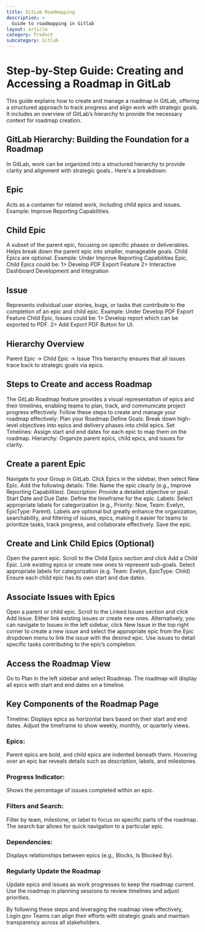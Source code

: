 ```yaml
---
title: GitLab Roadmapping
description: >
  Guide to roadmapping in Gitlab
layout: article
category: Product
subcategory: Gitlab
---
```


# Step-by-Step Guide: Creating and Accessing a Roadmap in GitLab
This guide explains how to create and manage a roadmap in GitLab, offering a structured approach to track progress and align work with strategic goals. It includes an overview of GitLab’s hierarchy to provide the necessary context for roadmap creation.
## GitLab Hierarchy: Building the Foundation for a Roadmap
In GitLab, work can be organized into a structured hierarchy to provide clarity and alignment with strategic goals.. Here's a breakdown:
## Epic
Acts as a container for related work, including child epics and issues.
Example: Improve Reporting Capabilities.

## Child Epic
A subset of the parent epic, focusing on specific phases or deliverables.
Helps break down the parent epic into smaller, manageable goals. Child Epics are optional.
Example: Under Improve Reporting Capabilities Epic, Child Epics could be: 1> Develop PDF Export Feature 2> Interactive Dashboard Development and Integration

## Issue
Represents individual user stories, bugs, or  tasks that contribute to the completion of an epic and child epic.
Example: Under Develop PDF Export Feature Child Epic, Issues could be: 1> Develop report which can be exported to PDF. 2>  Add Export PDF Button for UI.

## Hierarchy Overview
Parent Epic → Child Epic → Issue
This hierarchy ensures that all issues trace back to strategic goals via epics.

## Steps to Create and access Roadmap
The GitLab Roadmap feature provides a visual representation of epics and their timelines, enabling teams to plan, track, and communicate project progress effectively. Follow these steps to create and manage your roadmap effectively:
Plan your Roadmap
Define Goals: Break down high-level objectives into epics and delivery phases into child epics.
Set Timelines: Assign start and end dates for each epic to map them on the roadmap.
Hierarchy: Organize parent epics, child epics, and issues for clarity.


## Create a parent Epic
Navigate to your Group in GitLab.
Click Epics in the sidebar, then select New Epic.
Add the following details:
Title: Name the epic clearly (e.g., Improve Reporting Capabilities).
Description: Provide a detailed objective or goal.
Start Date and Due Date: Define the timeframe for the epic.
Labels: Select appropriate labels for categorization (e.g., Priority: Now, Team: Evelyn, EpicType: Parent). Labels are optional but greatly enhance the organization, searchability, and filtering of issues, epics, making it easier for teams to prioritize tasks, track progress, and collaborate effectively.
Save the epic.

## Create and Link Child Epics (Optional)
Open the parent epic.
Scroll to the Child Epics section and click Add a Child Epic.
Link existing epics or create new ones to represent sub-goals.
Select appropriate labels for categorization (e.g. Team: Evelyn, EpicType: Child)
Ensure each child epic has its own start and due dates.

## Associate Issues with Epics
Open a parent or child epic.
Scroll to the Linked Issues section and click Add Issue. Either link existing issues or create new ones.
Alternatively, you can navigate to Issues in the left sidebar, click New Issue in the top right corner to create a new issue and select the appropriate epic from the Epic dropdown menu to link the issue with the desired epic.
Use issues to detail specific tasks contributing to the epic’s completion.

## Access the Roadmap View
Go to Plan in the left sidebar and select Roadmap.
The roadmap will display all epics with start and end dates on a timeline.

## Key Components of the Roadmap Page
Timeline: 
Displays epics as horizontal bars based on their start and end dates.
Adjust the timeframe to show weekly, monthly, or quarterly views.

### Epics:
Parent epics are bold, and child epics are indented beneath them.
Hovering over an epic bar reveals details such as description, labels, and milestones.

### Progress Indicator:
Shows the percentage of issues completed within an epic.

### Filters and Search:
Filter by team, milestone, or label to focus on specific parts of the roadmap.
The search bar allows for quick navigation to a particular epic.

### Dependencies:
Displays relationships between epics (e.g., Blocks, Is Blocked By).

### Regularly Update the Roadmap
Update epics and issues as work progresses to keep the roadmap current.
Use the roadmap in planning sessions to review timelines and adjust priorities.

By following these steps and leveraging the roadmap view effectively, Login.gov Teams can align their efforts with strategic goals and maintain transparency across all stakeholders.
